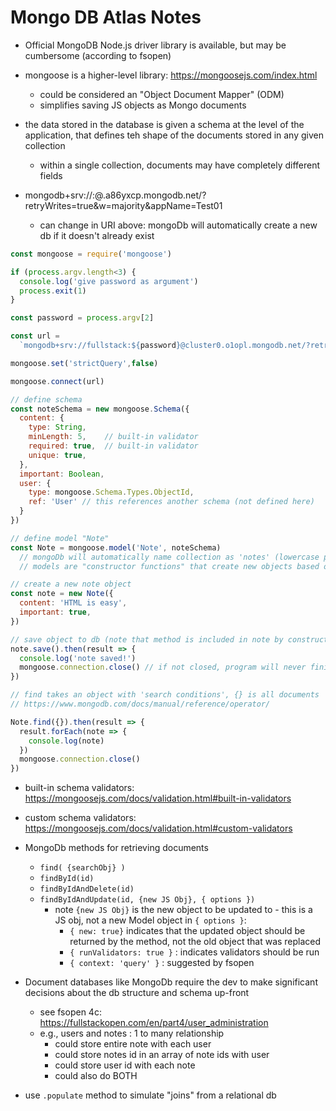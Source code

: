 # Mongo DB Atlas Notes

- Official MongoDB Node.js driver library is available, but may be cumbersome (according to fsopen)
- mongoose is a higher-level library:  https://mongoosejs.com/index.html
  - could be considered an "Object Document Mapper" (ODM)
  - simplifies saving JS objects as Mongo documents

- the data stored in the database is given a schema at the level of the application, that defines teh shape of the documents stored in any given collection
  - within a single collection, documents may have completely different fields


- mongodb+srv://<userName>:<password>@<clusterName>.a86yxcp.mongodb.net/<dbName>?retryWrites=true&w=majority&appName=Test01

  - can change <dbName> in URI above: mongoDb will automatically create a new db if it doesn't already exist

```javascript
const mongoose = require('mongoose')

if (process.argv.length<3) {
  console.log('give password as argument')
  process.exit(1)
}

const password = process.argv[2]

const url =
  `mongodb+srv://fullstack:${password}@cluster0.o1opl.mongodb.net/?retryWrites=true&w=majority`

mongoose.set('strictQuery',false)

mongoose.connect(url)

// define schema
const noteSchema = new mongoose.Schema({
  content: {
    type: String,
    minLength: 5,    // built-in validator
    required: true,  // built-in validator
    unique: true, 
  },
  important: Boolean,
  user: {
    type: mongoose.Schema.Types.ObjectId,
    ref: 'User' // this references another schema (not defined here)
  }
})

// define model "Note"
const Note = mongoose.model('Note', noteSchema)
  // mongoDb will automatically name collection as 'notes' (lowercase plural)
  // models are "constructor functions" that create new objects based on given parameters

// create a new note object
const note = new Note({
  content: 'HTML is easy',
  important: true,
})

// save object to db (note that method is included in note by constructor)
note.save().then(result => {
  console.log('note saved!')
  mongoose.connection.close() // if not closed, program will never finish execution
})

// find takes an object with 'search conditions', {} is all documents
// https://www.mongodb.com/docs/manual/reference/operator/

Note.find({}).then(result => {
  result.forEach(note => {
    console.log(note)
  })
  mongoose.connection.close()
})
```

- built-in schema validators:  https://mongoosejs.com/docs/validation.html#built-in-validators
- custom schema validators:  https://mongoosejs.com/docs/validation.html#custom-validators


- MongoDb methods for retrieving documents
  - `find( {searchObj} )`
  - `findById(id)`
  - `findByIdAndDelete(id)`
  - `findByIdAndUpdate(id, {new JS Obj}, { options })`
    - note `{new JS Obj}` is the new object to be updated to - this is a JS obj, not a new Model object
    in `{ options }`:
      - `{ new: true}` indicates that the updated object should be returned by the method, not the old object that was replaced
      - `{ runValidators: true }` : indicates validators should be run
      - `{ context: 'query' }` : suggested by fsopen


- Document databases like MongoDb require the dev to make significant decisions about the db structure and schema up-front
  - see fsopen 4c:  https://fullstackopen.com/en/part4/user_administration
  - e.g., users and notes : 1 to many relationship
    - could store entire note with each user
    - could store notes id in an array of note ids with user
    - could store user id with each note
    - could also do BOTH


- use `.populate` method to simulate "joins" from a relational db
